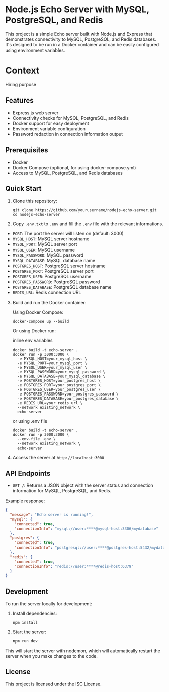 # Node.js Echo Server with MySQL, PostgreSQL, and Redis

This project is a simple Echo server built with Node.js and Express that demonstrates connectivity to MySQL, PostgreSQL, and Redis databases. 
It's designed to be run in a Docker container and can be easily configured using environment variables.

# Context
Hiring purpose

## Features

- Express.js web server
- Connectivity checks for MySQL, PostgreSQL, and Redis
- Docker support for easy deployment
- Environment variable configuration
- Password redaction in connection information output

## Prerequisites

- Docker
- Docker Compose (optional, for using docker-compose.yml)
- Access to MySQL, PostgreSQL, and Redis databases

## Quick Start

1. Clone this repository:
   ```
   git clone https://github.com/yourusername/nodejs-echo-server.git
   cd nodejs-echo-server
   ```
2. Copy `.env.txt` to `.env` and fill the `.env` file with the relevant informations. 
  - `PORT`: The port the server will listen on (default: 3000)
  - `MYSQL_HOST`: MySQL server hostname
  - `MYSQL_PORT`: MySQL server port
  - `MYSQL_USER`: MySQL username
  - `MYSQL_PASSWORD`: MySQL password
  - `MYSQL_DATABASE`: MySQL database name
  - `POSTGRES_HOST`: PostgreSQL server hostname
  - `POSTGRES_PORT`: PostgreSQL server port
  - `POSTGRES_USER`: PostgreSQL username
  - `POSTGRES_PASSWORD`: PostgreSQL password
  - `POSTGRES_DATABASE`: PostgreSQL database name
  - `REDIS_URL`: Redis connection URL

3. Build and run the Docker container:

   Using Docker Compose:
   ```
   docker-compose up --build
   ```

   Or using Docker run:
   
   inline env variables 
   
   ```
   docker build -t echo-server .
   docker run -p 3000:3000 \
     -e MYSQL_HOST=your_mysql_host \
     -e MYSQL_PORT=your_mysql_port \
     -e MYSQL_USER=your_mysql_user \
     -e MYSQL_PASSWORD=your_mysql_password \
     -e MYSQL_DATABASE=your_mysql_database \
     -e POSTGRES_HOST=your_postgres_host \
     -e POSTGRES_PORT=your_postgres_port \
     -e POSTGRES_USER=your_postgres_user \
     -e POSTGRES_PASSWORD=your_postgres_password \
     -e POSTGRES_DATABASE=your_postgres_database \
     -e REDIS_URL=your_redis_url \
     --network existing_network \
     echo-server
   ```
   or using .env file
   ```
   docker build -t echo-server .
   docker run -p 3000:3000 \
     --env-file .env \
     --network existing_network \
     echo-server
   ```

5. Access the server at `http://localhost:3000`

## API Endpoints

- `GET /`: Returns a JSON object with the server status and connection information for MySQL, PostgreSQL, and Redis.

Example response:

```json
{
  "message": "Echo server is running!",
  "mysql": {
    "connected": true,
    "connectionInfo": "mysql://user:****@mysql-host:3306/mydatabase"
  },
  "postgres": {
    "connected": true,
    "connectionInfo": "postgresql://user:****@postgres-host:5432/mydatabase"
  },
  "redis": {
    "connected": true,
    "connectionInfo": "redis://user:****@redis-host:6379"
  }
}
```

## Development

To run the server locally for development:

1. Install dependencies:
   ```
   npm install
   ```

2. Start the server:
   ```
   npm run dev
   ```

This will start the server with nodemon, which will automatically restart the server when you make changes to the code.

## License

This project is licensed under the ISC License.
